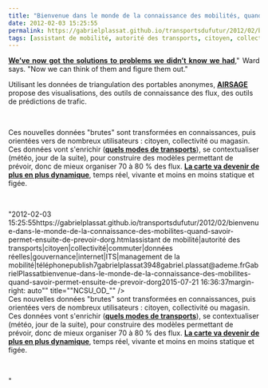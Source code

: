 ```yaml
---
title: "Bienvenue dans le monde de la connaissance des mobilités, quand savoir permet ensuite de prévoir, d'organiser, d'optimiser"
date: 2012-02-03 15:25:55
permalink: https://gabrielplassat.github.io/transportsdufutur/2012/02/bienvenue-dans-le-monde-de-la-connaissance-des-mobilites-quand-savoir-permet-ensuite-de-prevoir-dorg.html
tags: [assistant de mobilité, autorité des transports, citoyen, collectivité, commuter, données réelles, gouvernance, internet, ITS, management de la mobilité, téléphone]
---
```


<p style="text-align: justify"><a href=""http://www.theatlanticcities.com/technology/2012/02/you-already-own-next-most-important-transportation-planning-tool/1124/"" target=""_blank""><strong>We’ve now got the solutions to problems we didn’t know we had</strong></a>," Ward says. "Now we can think of them and figure them out."</p> <p style=""text-align: justify"">Utilisant les données de triangulation des portables anonymes, <a href=""http://www.airsage.com/site/index.cfm"" target=""_blank""><strong>AIRSAGE </strong></a>propose des visualisations, des outils de connaissance des flux, des outils de prédictions de trafic.</p> <p style=""text-align: justify""><a href="https://gabrielplassat.github.io/transportsdufutur/wp-content/uploads/sites/6/old/6a0120a66d2ad4970b0168e69cf57c970c-800wi.jpg"" rel=""lightbox""><img alt=""Home_Work_trips__"" class=""asset  asset-image at-xid-6a0120a66d2ad4970b0168e69cf57c970c"" src=""/wp-content/uploads/sites/6/old/6a0120a66d2ad4970b0168e69cf57c970c-500wi.jpg"" style=""margin-left: automargin-right: auto"" title=""Home_Work_trips__"" /> <a href="https://gabrielplassat.github.io/transportsdufutur/wp-content/uploads/sites/6/old/6a0120a66d2ad4970b0168e69cf87d970c-800wi.jpg"" rel=""lightbox""> </a></a></p>  <!--more-->  <img alt=""Target_OD_Grids__"" class=""asset  asset-image at-xid-6a0120a66d2ad4970b0168e69cf87d970c"" src=""/wp-content/uploads/sites/6/old/6a0120a66d2ad4970b0168e69cf87d970c-500wi.jpg"" style=""margin-left: automargin-right: auto"" title=""Target_OD_Grids__"" /> <a href="https://gabrielplassat.github.io/transportsdufutur/wp-content/uploads/sites/6/old/6a0120a66d2ad4970b0168e69cfb19970c-800wi.jpg"" rel=""lightbox""><img alt=""NCSU_OD_"" class=""asset  asset-image at-xid-6a0120a66d2ad4970b0168e69cfb19970c"" src=""/wp-content/uploads/sites/6/old/6a0120a66d2ad4970b0168e69cfb19970c-500wi.jpg"" style=""margin-left: automargin-right: auto"" title=""NCSU_OD_"" /></a><br />Ces nouvelles données "brutes" sont transformées en connaissances, puis orientées vers de nombreux utilisateurs : citoyen, collectivité ou magasin. Ces données vont s'enrichir (<a href="https://gabrielplassat.github.io/transportsdufutur/2011/01/le-mit-developpe-un-outil-co2go-qui-estime-sans-aucune-action-de-la-personne-ses-emissions-de-co2-liees-a-ces-deplacem.html"" target=""_self""><strong>quels modes de transports</strong></a>), se contextualiser (météo, jour de la suite), pour construire des modèles permettant de prévoir, donc de mieux organiser 70 à 80 % des flux. <a href="https://gabrielplassat.github.io/transportsdufutur/2012/01/et-si-on-utilisait-twitter-ou-dautres-solutions-web-geolocalisees-pour-connaitre-et-repenser-les-flu.html"" target=""_blank""><strong>La carte va devenir de plus en plus dynamique</strong></a>, temps réel, vivante et moins en moins statique et figée. <p> </p>"2012-02-03 15:25:55https://gabrielplassat.github.io/transportsdufutur/2012/02/bienvenue-dans-le-monde-de-la-connaissance-des-mobilites-quand-savoir-permet-ensuite-de-prevoir-dorg.htmlassistant de mobilité|autorité des transports|citoyen|collectivité|commuter|données réelles|gouvernance|internet|ITS|management de la mobilité|téléphonepublish7gabrielplassat3948gabriel.plassat@ademe.frGabrielPlassatbienvenue-dans-le-monde-de-la-connaissance-des-mobilites-quand-savoir-permet-ensuite-de-prevoir-dorg2015-07-21 16:36:37margin-right: auto"" title=""NCSU_OD_"" /></a><br />Ces nouvelles données "brutes" sont transformées en connaissances, puis orientées vers de nombreux utilisateurs : citoyen, collectivité ou magasin. Ces données vont s'enrichir (<a href="https://gabrielplassat.github.io/transportsdufutur/2011/01/le-mit-developpe-un-outil-co2go-qui-estime-sans-aucune-action-de-la-personne-ses-emissions-de-co2-liees-a-ces-deplacem.html"" target=""_self""><strong>quels modes de transports</strong></a>), se contextualiser (météo, jour de la suite), pour construire des modèles permettant de prévoir, donc de mieux organiser 70 à 80 % des flux. <a href="https://gabrielplassat.github.io/transportsdufutur/2012/01/et-si-on-utilisait-twitter-ou-dautres-solutions-web-geolocalisees-pour-connaitre-et-repenser-les-flu.html"" target=""_blank""><strong>La carte va devenir de plus en plus dynamique</strong></a>, temps réel, vivante et moins en moins statique et figée. <p> </p>"
